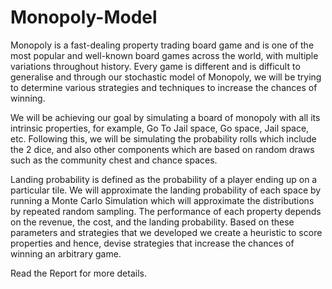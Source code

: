 # Monopoly-Model

Monopoly is a fast-dealing property trading board game and is one of the most popular and well-known board games across the world, with multiple variations throughout history. Every game is different and is difficult to generalise and through our stochastic model of Monopoly, we will be trying to determine various strategies and techniques to increase the chances of winning.

We will be achieving our goal by simulating a board of monopoly with all its intrinsic properties, for example, Go To Jail space, Go space, Jail space, etc. Following this, we will be simulating the probability rolls which include the 2 dice, and also other components which are based on random draws such as the community chest and chance spaces.

Landing probability is defined as the probability of a player ending up on a particular tile. We will approximate the landing probability of each space by running a Monte Carlo Simulation which will approximate the distributions by repeated random sampling. The performance of each property depends on the revenue, the cost, and the landing probability. Based on these parameters and strategies that we developed we create a heuristic to score properties and hence, devise strategies that increase the chances of winning an arbitrary game.

Read the Report for more details.
